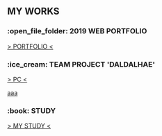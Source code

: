 <h2>MY WORKS</h2>
<h3>:open_file_folder: 2019 WEB PORTFOLIO</h3>
<a href="https://tex9681.github.io/2019portfolio/portfolio/">&gt; PORTFOLIO &lt;</a>
<h3>:ice_cream: TEAM PROJECT 'DALDALHAE'</h3>
<a href="https://tex9681.github.io/2019portfolio/DAL/DALDALHAE_PC/pc_index.html">&gt; PC &lt;</a>

<!-- [&gt; MOBILE &lt;](https://tex9681.github.io/2019portfolio/DAL/DALDALHAE_MB_edit/m_index.html) -->

<a href="https://tex9681.github.io/2019portfolio/DAL/DALDALHAE_MB_edit/m_index.html" target="_blank">aaa</a>

<h3>:book: STUDY</h3>
<a href="https://tex9681.github.io/nyam/html/">&gt; MY STUDY &lt;</a>
